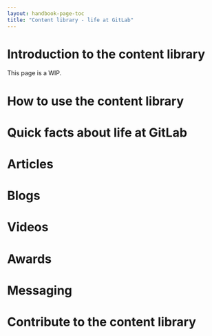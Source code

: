 ```yaml
---
layout: handbook-page-toc
title: "Content library - life at GitLab"
---
```


# Introduction to the content library

This page is a WIP.

# How to use the content library



# Quick facts about life at GitLab 

# Articles

# Blogs

# Videos

# Awards

# Messaging

# Contribute to the content library 